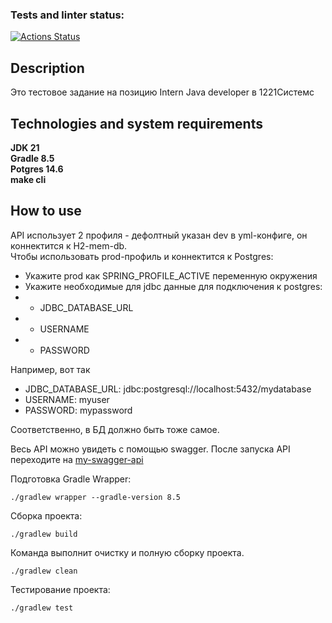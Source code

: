### Tests and linter status:
[![Actions Status](https://github.com/sergi-Jr/1221-systems/actions/workflows/main.yml/badge.svg)](https://github.com/sergi-Jr/1221-systems/actions)

## Description
Это тестовое задание на позицию Intern Java developer в 1221Системс

## Technologies and system requirements
**JDK 21**  
**Gradle 8.5**  
**Potgres 14.6**  
**make cli**

## How to use
API использует 2 профиля - дефолтный указан dev в yml-конфиге, он коннектится к H2-mem-db.  
Чтобы использовать prod-профиль и коннектится к Postgres:  
- Укажите prod как SPRING_PROFILE_ACTIVE переменную окружения  
- Укажите необходимые для jdbc данные для подключения к postgres:  
- - JDBC_DATABASE_URL  
- - USERNAME
- - PASSWORD

Например, вот так  
- JDBC_DATABASE_URL: jdbc:postgresql://localhost:5432/mydatabase  
- USERNAME: myuser  
- PASSWORD: mypassword

Соответственно, в БД должно быть тоже самое.

Весь API можно увидеть с помощью swagger. После запуска API переходите на [my-swagger-api](http://localhost:8080/swagger-ui/index.html)

Подготовка Gradle Wrapper:

```./gradlew wrapper --gradle-version 8.5```

Сборка проекта:

```./gradlew build```

Команда выполнит очистку и полную сборку проекта.

```./gradlew clean```

Тестирование проекта:  

```./gradlew test```


  
